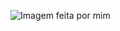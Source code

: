 ![Imagem feita por mim](https://raw.githubusercontent.com/franks-sys/Images/refs/heads/main/Captura%20de%20tela%202025-07-31%20153552.png?token=GHSAT0AAAAAADIF5ZFPDDEOX6MOFKHD25UI2ELW67A)
